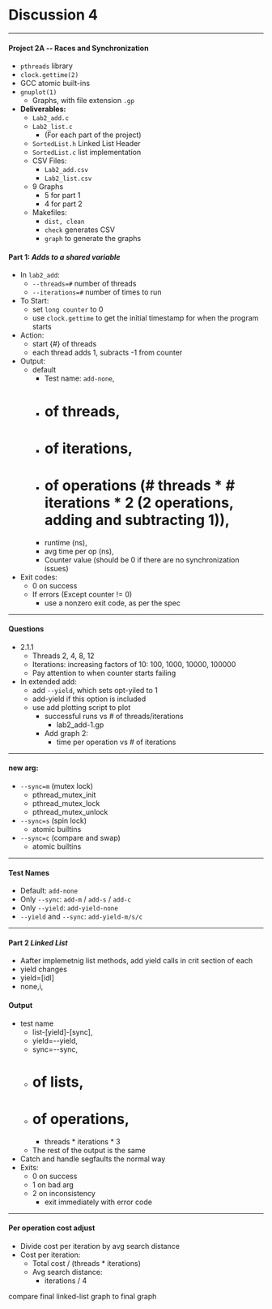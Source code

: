 <h1>Discussion 4</h1>

---

<h4>Project 2A -- Races and Synchronization</h4>

  * `pthreads` library
  * `clock.gettime(2)` 
  * GCC atomic built-ins
  * `gnuplot(1)` 
      - Graphs, with file extension `.gp` 
  * __Deliverables:__
      - `Lab2_add.c` 
      - `Lab2_list.c` 
          + (For each part of the project)
      - `SortedList.h` Linked List Header
      - `SortedList.c` list implementation
      - CSV Files:
          + `Lab2_add.csv`
          + `Lab2_list.csv`
      - 9 Graphs
          + 5 for part 1
          + 4 for part 2
      - Makefiles:
          + `dist, clean`
          + `check` generates CSV
          + `graph` to generate the graphs

<h4>Part 1: <i>Adds to a shared variable</i></h4>

  * In `lab2_add`: 
      - `--threads=#` number of threads
      - `--iterations=#` number of times to run
  * To Start: 
      - set `long counter` to 0
      - use `clock.gettime` to get the initial timestamp for when the program starts
  * Action: 
      - start {#} of threads
      - each thread adds 1, subracts -1 from counter
  * Output:
      - default
          + Test name: `add-none`, 
          + # of threads, 
          + # of iterations, 
          + # of operations (# threads * # iterations * 2 (2 operations, adding and subtracting 1)), 
          + runtime (ns), 
          + avg time per op (ns),
          + Counter value (should be 0 if there are no synchronization issues)
  * Exit codes:
      - 0 on success
      - If errors (Except counter != 0)
          + use a nonzero exit code, as per the spec

---

<h4>Questions</h4>

  * 2.1.1
      - Threads 2, 4, 8, 12
      - Iterations: increasing factors of 10: 100, 1000, 10000, 100000
      - Pay attention to when counter starts failing
  * In extended add:
      - add `--yield`, which sets opt-yiled to 1
      - add-yield if this option is included
      - use add plotting script to plot
          + successful runs vs # of threads/iterations
              * lab2_add-1.gp
          + Add graph 2: 
              * time per operation vs # of iterations

---

<h4>new arg:</h4>

  * `--sync=m` (mutex lock)
      - pthread_mutex_init
      - pthread_mutex_lock
      - pthread_mutex_unlock
  * `--sync=s` (spin lock)
      - atomic builtins
  * `--sync=c` (compare and swap)
      - atomic builtins

---

<h4>Test Names</h4>

  * Default: `add-none` 
  * Only `--sync`: `add-m` / `add-s` / `add-c` 
  * Only `--yield`: `add-yield-none`
  * `--yield` and `--sync`: `add-yield-m/s/c` 

---

<h4>Part 2 <i>Linked List</i></h4>

  * Aafter implemetnig list methods, add yield calls in crit section of each
  * yield changes
  * yield=[idl]
  * none,i,

 <h4>Output</h4> 

   * test name
       - list-[yield]-[sync],
       - yield=--yield,
       - sync=--sync,
       - # of lists,
       - # of operations,
           + threads * iterations * 3
       - The rest of the output is the same
   * Catch and handle segfaults the normal way
   * Exits: 
       - 0 on success
       - 1 on bad arg
       - 2 on inconsistency
           + exit immediately with error code

---

<h4>Per operation cost adjust</h4>

  * Divide cost per iteration by avg search distance
  * Cost per iteration:
      - Total cost / (threads * iterations)
      - Avg search distance:
          + iterations / 4

compare final linked-list graph to final graph
